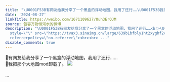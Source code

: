 ```yaml
---
title: "\U0001F53B有网友给我分享了一个黑盒的浮动地图，我用了还行……\U0001F53B我把那个大地图mod卸载了。 [图片]"
date: '2024-08-27'
linkTitle: https://weibo.com/1671109627/Ouh3ErQJM
source: 包容万物恒河水的微博
description: "\U0001F53B有网友给我分享了一个黑盒的浮动地图，我用了还行……<br>\U0001F53B我把那个大地图mod卸载了。 <img
  style=\"\" src=\"https://tvax3.sinaimg.cn/large/639b1bfbly1ht2xyghf2cj21yu13ku0z.jpg\"
  referrerpolicy=\"no-referrer\"><br><br> ..."
disable_comments: true
---
```

🔻有网友给我分享了一个黑盒的浮动地图，我用了还行……<br>🔻我把那个大地图mod卸载了。 <img style="" src="https://tvax3.sinaimg.cn/large/639b1bfbly1ht2xyghf2cj21yu13ku0z.jpg" referrerpolicy="no-referrer"><br><br> ...